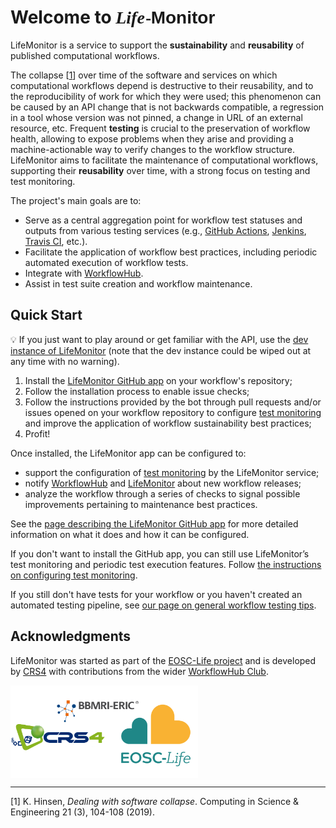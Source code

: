 # Welcome to <span style="font-style: italic; font-family: Baskerville,Baskerville Old Face,Hoefler Text,Garamond,Times New Roman,serif;">Life</span><span class="small" style="font-size: 75%; margin: 0 -1px 0 1px;">-</span><span style="font-weight: bold; font-family: Gill Sans,Gill Sans MT,Calibri,sans-serif;">Monitor</span>

LifeMonitor is a service to support the **sustainability** and **reusability**
of published computational workflows.

The collapse [[1](#hinsen2019)] over time of the software and services on
which computational workflows depend is destructive to their reusability, and
to the reproducibility of work for which they were used; this phenomenon
can be caused by an API change that is not backwards compatible, a regression
in a tool whose version was not pinned, a change in URL of an external
resource, etc. Frequent **testing** is crucial to the preservation of workflow
health, allowing to expose problems when they arise and providing a
machine-actionable way to verify changes to the workflow
structure. LifeMonitor aims to facilitate the maintenance of computational
workflows, supporting their **reusability** over time, with a strong focus on
testing and test monitoring.

The project's main goals are to:

* Serve as a central aggregation point for workflow test statuses and outputs
  from various testing services (e.g., [GitHub
  Actions](https://docs.github.com/en/actions),
  [Jenkins](https://www.jenkins.io/), [Travis CI](https://travis-ci.org/),
  etc.).
* Facilitate the application of workflow best practices, including periodic
  automated execution of workflow tests.
* Integrate with [WorkflowHub](https://about.workflowhub.eu/).
* Assist in test suite creation and workflow maintenance.

## Quick Start

:bulb: If you just want to play around or get familiar with the API, use the
[dev instance of LifeMonitor](https://app.dev.lifemonitor.eu) (note that the dev
instance could be wiped out at any time with no warning).

1. Install the [LifeMonitor GitHub app](https://github.com/apps/lifemonitor) on
   your workflow's repository;
2. Follow the installation process to enable issue checks;
3. Follow the instructions provided by the bot through pull requests and/or
   issues opened on your workflow repository to configure [test
   monitoring](./lm_test_monitoring) and improve the application of workflow
   sustainability best practices;
4. Profit!

Once installed, the LifeMonitor app can be configured to:

* support the configuration of [test monitoring](./lm_test_monitoring) by the
  LifeMonitor service;
* notify [WorkflowHub](https://about.workflowhub.eu/) and
  [LifeMonitor](https://app.lifemonitor.eu/) about new workflow releases;
* analyze the workflow through a series of checks to signal possible
  improvements pertaining to maintenance best practices.

See the
[page describing the LifeMonitor GitHub app](lm_wft_best_practices_github_app)
for more detailed information on what it does and how it can be configured.

If you don't want to install the GitHub app, you can still use LifeMonitor’s
test monitoring and periodic test execution features. Follow [the instructions
on configuring test monitoring](./lm_test_monitoring).

If you still don't have tests for your workflow or you haven't created an
automated testing pipeline, see [our page on general workflow testing
tips](./reference_general_workflow_testing_tips).


## Acknowledgments

LifeMonitor was started as part of the [EOSC-Life
project](https://www.eosc-life.eu/) and is developed by
[CRS4](https://www.crs4.it/) with contributions from the wider
[WorkflowHub Club](https://about.workflowhub.eu/project/community/#workflowhub-club).
<div>
  <a title="Acknowledgments" href="https://www.eosc-life.eu">
    <img alt="Acknowledgments"
         width="300px"
         src="https://github.com/crs4/life_monitor/raw/master/docs/footer-logo.svg" style="vertical-align: middle" />
  </a>
</div>

---
<a name="hinsen2019">[1]</a> K. Hinsen, <em>Dealing with software collapse</em>.
Computing in Science & Engineering 21 (3), 104-108 (2019).
